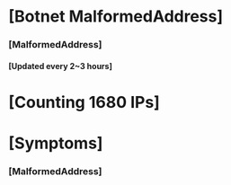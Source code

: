 # [Botnet MalformedAddress]
### [MalformedAddress]
#### [Updated every 2~3 hours]

# [Counting 1680 IPs]

# [Symptoms] 
###   [MalformedAddress]
